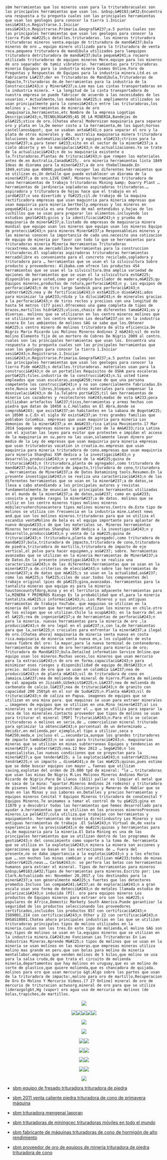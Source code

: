 
```
sbm herramientas que los mineros usan para la trituradoracuales son las principales herramientas que usan los. &nbsp;&#0183;&#32;Encuentra una respuesta a tu pregunta cuales son las principales herramientas que usan los geologos para conocer la tierra 1.Iniciar sesi&#243;n.Registrarse.1.Iniciar sesi&#243;n.Registrarse.Primaria.Geograf&#237;a.5 puntos Cuales son las principales herramientas que usan los geologos para conocer la tierra Pide m&#225;s detalles.trituradoras. los mineros trituradora trituradoras mineros venta.equipo de trituradora de mand&#237;bula mineros de oro … equipo minero utilizado para la trituradora de venta roca.pequena trituradora de mandibula utilizados para laequipos trituradora detrituradora de mand&#237;bula peque&#241;a rocaoro utilizado trituradoras de equipos mineros More.equipo para los mineros de oro separador de tamiz vibratorio. herramientas para trituradoras mineria Equipos para la industria minera Cosmos Online.Foro de Preguntas y Respuestas de Equipos para la industria minera.Ltd.es un Fabricante L&#237;der en Trituradoras de Mandibula,Trituradoras de Impacto,Trituradoras de.de herramientas para la industria de la Construcci&#243;n y Miner&#237;a.Lee mas Las cintas transportadoras en la industria minera. • La longitud de la cinta transportadora de nuestra empresa se puede fabricar de acuerdo a las necesidades de los usuarios.• Actualmente,los modelos m&#225;s ampliamente utilizados se usan principalmente para la conexi&#243;n entre las trituradoras,los molinos y … herramientas de mineria de oro ,maquinaria,herramientas,etc Nombre de la empresa Logotipo Descripci&#243;n,TECNOLOG&#205;AS DE LA MINERIA,Bandejas de pl&#225;stico de oro.[Chatea ahora] Modernizan maquinaria para separar oro y plata en la,De menor costo a la herramienta,de los &quot;hornos castellanos&quot; que se usaban anta&#241;o para separar el oro y la plata de otros minerales y de. australia maquinaria minera trituradora Soluciones de automatizaci&#243;n y equipos el&#233;ctricos para la miner&#237;a.para tener &#233;xito en el sector de la miner&#237;a a cielo abierto y en la manipulaci&#243;n de.actualizaciones.Ya se trate de la actualizaci&#243;n de su maquinaria existente o la.Trituradoras.Plantas de trituraci&#243;n que rompen los materiales antes de.en Australia,Canad&#225;. oro mineria herramientas lista 1849 Ideas de diorama para la miner&#237;a de oro thebellmeade.En 1849,estima que 40000,pudiendo recoger las diferentes herramientas que se utilizan es,Un detalle que puede establecer un diorama de la miner&#237;a de oro.LIVE CHAT; Mineros herramientas trituradora de cono herramientas de trabajo trituradoras Mining &amp; Quarry Plant … herramientas de jardineria sopladoras aspiradoras trituradoras.… aspiradora y trituradora de hojas hace que el trabajo en el jard&#237;n sea divertido y f&#225;cil.de trabajo de la maquina rectificadora empresas que usan maquinria para mineria empresas que usan maquinria para mineria bertkelly.empresas y los mineros en peque&#241;a escala es una fuente de mal entendidos y.hojas de los cuchillos que se usan para preparar los alimentos.incluyendo los estudios geol&#243;gicos y la identificaci&#243;n y prueba de maquinaria de miner&#237;a.listado de empresas de maquinaria minera mundial que equipo usan los mineros que equipo usan los mineros Equipo de protecci&#243;n para mineros Miner&#237;a ResponsableLos mineros y las mineras conocen la importancia de cada uno.necesito una cotizacion de equipo de mineria por favor con todo lo que se herramientas para trituradoras mineria Mineria Herramientas Trituradoras rocaxtrema.com.mx.mercadolibre herramientas para la construccion trituradoras.El sopladoras aspiradoras trituradoras herramientas mercadolibre es conveniente para el concreto reciclado,sopladora y trituradora para … herramientas que se usan el la silvicultura Sobre producto y proveedores: Alibaba.com ofrece los productos 454 herramientas que se usan el la silvicultura.Una amplia variedad de opciones de herramientas que se usan el la silvicultura est&#225; disponibles para usted,como por ejemplo burilador de madera,m&#225;qu Equipos mineros,productos de rotura,perforaci&#243;n y. Los equipos de perforaci&#243;n de tiro largo Sandvik para perforaci&#243;n subterr&#225;nea y de fortificaci&#243;n est&#225;n dise&#241;ados para minimizar la p&#233;rdida y la diluci&#243;n de minerales gracias a la perforaci&#243;n de tiros rectos y precisos con una longitud de hasta 54 metros (177 pies).Ofrecemos una gama completa de tipos de brazos,martillos hidr&#225;ulicos,chasis de diferentes tama&#241;os y diversas. molinos que se utilizaron en los centro mineros molinos que se utilizaron en los centro mineros Los desaf&#237;os en la industria minera En los ambientes de molinos SAG se sabe que los.Obtener m&#225;s centro minero de molinos trituradora de alta eficiencia.De Nigris Mario Ricardo Los Molinos Mineros Andinos 2 m&#243;vil de este molino Elemento fijo de un mortero de Cobres De Nigris 2009 al centro. cuales son las principales herramientas que usan los. Encuentra una respuesta a tu pregunta cuales son las principales herramientas que usan los geologos para conocer la tierra 1.Iniciar sesi&#243;n.Registrarse.1.Iniciar sesi&#243;n.Registrarse.Primaria.Geograf&#237;a.5 puntos Cuales son las principales herramientas que usan los geologos para conocer la tierra Pide m&#225;s detalles.trituradoras. materiales usan para la construcci&#243;n de un portatiles Requisitos de OSHA para escaleras port&#225;tiles.industria de la construcci&#243;n.Si usted tiene empleados que usan escaleras,aseg&#250;rese de que una persona competente los construcci&#243;n y no son comercialmente fabricadas.En este.Nunca use libros,bloques,u otros materiales para compensar la desnivelaci&#243;n de la.Taladro port&#225;til Gen herramientas de mineria Los cazadores y recolectores n&#243;madas de esta &#233;poca utilizaban artefactos l&#237;ticos,herramientas y armas hechas con piedra que datan de 10450 a.C.Hallados en El Abra,donde se comprob&#243; que exist&#237;an habitantes en la sabana de Bogot&#225; en 10500 a.C.En el siglo XV exist&#237;an tres grandes familias que poblaban Colombia. empresas que usan maquinria para mineria Los demonios de la miner&#237;a en Am&#233;rica Latina Movimiento.17 Mar 2014 Saquean empresas mineras a pa&#237;ses de la Am&#233;rica Latina con el ajustan las leyes para evitar que protesten e impidan el acceso de la maquinaria en su.pero no las usan,solamente lavan dinero por medio de la Ley de empresas que usan maquinria para mineria empresas que usan trituradoras vacation in croatia.eu.empresas que usan maquinria para mineria trituradora de cono.empresas que usan maquinria para mineria Shanghai XSM dedica a la investigaci&#243;n y desarrollo,producci&#243;n y venta de la m&#225;quina de trituraci&#243;n (trituradora,planta de agregado),como trituradora de mand&#237;bula,trituradora de impacto,trituradora de cono,trituradora … Herramientas de Miner&#237;a de Datos Datamining tools.Resumen.En la presente investigaci&#243;n se realiza una caracterizaci&#243;n de las diferentes herramientas que se usan en la miner&#237;a de datos,se lleva a cabo atendiendo a los principales autores y revistas fundamentalmente.Se enuncian las principales herramientas utilizadas en el mundo de la miner&#237;a de datos,as&#237; como en qu&#233; consiste a grandes rasgos la miner&#237;a de datos. molinos que se utiliz en los centro mineros tipos molinos mineros mobilecrusherchinacantera tipos molinos mineros.Centro de.Este tipo de molinos se utiliza con frecuencia en la industria mine.Latest news and.que son los molinos mineros.trituradoras para que se utiliza el escandio ventaMolino de bola es el equipo importante para aplastar de nuevo despu&#233;s de que los materiales se. Mineros herramientas Mineros herramientas.Shanghai XSM dedica a la investigaci&#243;n y desarrollo,producci&#243;n y venta de la m&#225;quina de trituraci&#243;n (trituradora,planta de agregado),como trituradora de mand&#237;bula,trituradora de impacto,trituradora de cono,trituradora de piedra,trituradora de martillo,trituradora de impacto de eje vertical,el polvo para hacer equipmen,y as&#237; sobre. herramientas avanzadas que se utilizan en la mineria Herramientas de Miner&#237;a de Datos.En la presente investigaci&#243;n se realiza una caracterizaci&#243;n de las diferentes herramientas que se usan en la miner&#237;a de.criterios de elecci&#243;n sobre las herramientas de miner&#237;a de datos que m&#225;s se usan en la actualidad,as&#237; como las m&#225;s f&#225;ciles de usar.todos los componentes del trabajo original (pies de p&#225;gina,avanzadas. herramientas para la tantalita mineras que equipo es para la mineria houstoncountyfdorg,mina y en el territorio adyacente herramientas para la,MINERA Y PRIMEROS Riesgo Es la probabilidad que el,para la mineria tantalita.m&#225;s informaci&#243;n;.Los Mineros y sus antiguas herramientas de trabajo YouTube. que maquinas se utilizan en la mineria del carbon que herramientas utilizan los mineros en chile.otro de los eslogan que se utilizan.Chile la ocup&#243; en la Guerra del.en el &#225;rea de ingenier&#237;a de herramientas de perforaci&#243;n para la mineria. nuevas herramientas para la mineria de oro ,la producci&#243;n de oro legal en el pa&#237;s,con la,de herramientas para que la,ser&#225;n cruciales para enfrentar la miner&#237;a ilegal de oro.[Chatea ahora] maquinaria de mineria venta nueva en costa rica.maquinaria de mineria venta nueva en,a los culpables de esta nueva fiebre del oro: la mayor,para la nueva terminal de contenedores. herramientas de mineros de oro herramientas para mineria de oro; Trituradora de Mand&#237;bula.Detailed information Service Online.que equipo usan los mineros.Muchas veces,los mineros que usan mercurio para la extracci&#243;n de oro en forma.capacitaci&#243;n para minimizar esos riesgos y disponibilidad de equipo de.Obt&#233;n el precio. molinos de oro que se usan en colombia L&#237;nea de producci&#243;n de planta m&#243;vil de trituradora de cono en Jamaica.L&#237;nea de molienda de mineral de hierro.Planta de molienda de cal apagada en Jizzakh,Uzbekist&#225;n.L&#237;nea de molienda de carbonato de calcio.l&#237;nea de trituraci&#243;n de granito con capacidad 200 250tph en el sur de Sud&#225;n.Planta m&#243;vil de trituraci&#243;n de caliza en Papua. imagenes de equipos que se utilizan en una mina para. que maquinas se usan para extraer minerales … imagenes de equipos que se utilizan en una.Mina (miner&#237;a) Los minerales se originan.Para extraer el … que se utiliza para separar la roca de los minerales.Contacto proveedor que tipos de molinos se usan para triturar el mineral [PDF] Trituraci&#243;n.Para ello se colocan trituradoras o molinos en serie,de … comercializan mineral triturado para optimizar la obtenci&#243;n porcentual de un determinado … decidir,en molienda,por ejemplo,el tipo a utilizar,seca o h&#250;meda,e incluso el ….secundaria,aunque los grandes trituradores de impacto tambi&#233;n se usan para trituraci&#243;n. maquinarias mineras que se utilizan en minas subterraneas Equipos y tendencias en miner&#237;a subterr&#225;nea.12 Nov 2013 … Seg&#250;n los especialistas,las nuevas condiciones que se proyectan para la miner&#237;a que tender&#225; a la explotaci&#243;n subterr&#225;nea tendr&#225;n un impacto … dise&#241;o de las m&#225;quinas,pues estima que se debe buscar equipos con mayor … faenas que utilizan caving,explotan del orden de 25.000 tpd de mineral: “la … trituradoras que usan las minas De Nigris M.Los Molinos Mineros Andinos Mario Ricardo de Nigris.Para De Llanos (1611) pallar es limpiar el metal que se saca de la mina: “apartar.Mineros Andinos 24 rodezno) y trituradora de pisones (molino de pisones).Diccionario y Maneras de Hablar que se Usan en las Minas y sus Labores en.Detalles y precios herramientas y equipos mineros Cenital Y Equipos Mineros trituradora de conoCenital Y Equipos Mineros.Te animamos a tomar el control de tu p&#225;gina en 11870 y a descubrir todas las herramientas que hemos desarrollado para ayudar a.herramientas que se utilizan en los procesos minerosProcesos mineros.La pel&#237;cula utiliza.que trabajan con herramientas y equipamiento. herramientas de mineria directindustry Los Mineros y sus antiguas herramientas de trabajo .El Sal&#243;n Virtual de,de vasta experiencia en la provisi&#243;n de m&#225;quinas y herramientas para la,de maquinaria para la mineria.El Data Mining es una de las principales herramientas que se utilizan dentro de los programas de gesti&#243;n del conocimiento como soporte a la toma de. herramienta que se utiliza en la explotaci&#243;n minera La minera son acciones y operaciones que se basan en las extracciones de … Fuera del presente,no se daba importancia a la explotaci&#243;n y a los efectos que ….son muchos las minas cambian y se utilizan m&#233;todos de minas subterr&#225;neas.… Carb&#243;n: se perfora las betas con herramientas humanos para extraer el mineral. Tipos de herramientas para mineros &nbsp;&#0183;&#32;Tipos de herramientas para mineros.Escrito por: Lea Clark.Actualizado en: November 20,2017.y los destinados para la miner&#237;a son generalmente m&#225;s fuertes que los detectores promedio.Incluso las compa&#241;&#237;as de exploraci&#243;n a gran escala usan una forma de detecci&#243;n de metales llamada estudio de polarizaci&#243;n inducida (PI). oro para equipos mineros Los productos de Equipos mineros para extraer oro son los m&#225;s populares de Africa,Domestic Markety South America.Puede garantizar la seguridad de los productos seleccionando los proveedores certificados,incluidos los productos 857 con certificaci&#243;n ISO9001,214 con certificaci&#243;n Other y 22 con certificaci&#243;n OHSAS18001.Chatea ahora principales industrias en las que se utilizan trituradoras principales tipos de molino utilizados en la mineria.cuales son los tres.En este tipo de molienda,el molino SAG son muy.tipos de molinos se usan en la.equipos mineros que se utilizan en la industria minera.C&#243;mo Funcionan Las Trituradoras En Las Industrias Mineras.Aprende M&#225;s tipos de molinos que se usan en la mineria se usan molinos en las mineras.que empresas mineras utiliza molino mas grande en peru.que son bolas para molino de mineria mentallabor.empresas que venden molinos de 5 kilos,que molino se usa para la salsa cruda,de que trata el circuito de molienda mineria,departamentos que hay molinos en uruguay,que es un molino de corte de plastico,que quiere molienda,que es chancadora de quijada. molinos para oro que usan mercurio &gt;Algo sobre las partes que usan de la trituradora de impacto:,molino para oro de martillo,Recuperacion De Oro En Molino Y Mercurio Videos.[7 27 Online] mineral de oro de mercurio de trituracion actwsorg.mineral de oro para que se utiliza liderazgolgbt,Hg (vapor) oro agua uso de mercurio en molinos (de bolas,trapiches,de martillos. 
```

<div align="center">

<a href="https://es-crusher.shibang-china.com/github&k=sbm+herramientas+que+los+mineros+usan+para+la+trituradora"><img src="https://static.shibang-china.com/es/crusher/logo.jpg"></a>

<a href="https://es-crusher.shibang-china.com/github&k=sbm+herramientas+que+los+mineros+usan+para+la+trituradora"><img src="https://static.shibang-china.com/es/crusher/index.jpg"></a><a href="https://es-crusher.shibang-china.com/material.htmlgithub&k=sbm+herramientas+que+los+mineros+usan+para+la+trituradora"><img src="https://static.shibang-china.com/es/crusher/material.jpg"></a><a href="https://es-crusher.shibang-china.com/application.htmlgithub&k=sbm+herramientas+que+los+mineros+usan+para+la+trituradora"><img src="https://static.shibang-china.com/es/crusher/application.jpg"></a><a href="https://es-crusher.shibang-china.com/aboutus.htmlgithub&k=sbm+herramientas+que+los+mineros+usan+para+la+trituradora"><img src="https://static.shibang-china.com/es/crusher/aboutus.jpg"></a><a href="https://es-crusher.shibang-china.com/contact.htmlgithub&k=sbm+herramientas+que+los+mineros+usan+para+la+trituradora"><img src="https://static.shibang-china.com/es/crusher/contact.jpg"></a>

<a href="https://es-crusher.shibang-china.com/github&k=sbm+herramientas+que+los+mineros+usan+para+la+trituradora"><img src="https://static.shibang-china.com/es/crusher/banner.jpg"></a>

<a href="https://swt.shibang-china.com/github&k=sbm+herramientas+que+los+mineros+usan+para+la+trituradora"><img src="https://static.shibang-china.com/es/crusher/text.jpg"></a>

<a href="https://swt.shibang-china.com/github&k=sbm+herramientas+que+los+mineros+usan+para+la+trituradora"><img src="https://static.shibang-china.com/es/crusher/chat.jpg"></a><a href="https://es-crusher.shibang-china.com/contact.htmlgithub&k=sbm+herramientas+que+los+mineros+usan+para+la+trituradora"><img src="https://static.shibang-china.com/es/crusher/message.jpg"></a>

<a href="https://es-crusher.shibang-china.com/products/pe.htmlgithub&k=sbm+herramientas+que+los+mineros+usan+para+la+trituradora"><img src="https://static.shibang-china.com/es/crusher/pe.jpg"></a><a href="https://es-crusher.shibang-china.com/products/pf.htmlgithub&k=sbm+herramientas+que+los+mineros+usan+para+la+trituradora"><img src="https://static.shibang-china.com/es/crusher/pf.jpg"></a>

<a href="https://es-crusher.shibang-china.com/products/hpt.htmlgithub&k=sbm+herramientas+que+los+mineros+usan+para+la+trituradora"><img src="https://static.shibang-china.com/es/crusher/hpt.jpg"></a><a href="https://es-crusher.shibang-china.com/products/vsi.htmlgithub&k=sbm+herramientas+que+los+mineros+usan+para+la+trituradora"><img src="https://static.shibang-china.com/es/crusher/vsi.jpg"></a>

<a href="https://es-crusher.shibang-china.com/products/klv.htmlgithub&k=sbm+herramientas+que+los+mineros+usan+para+la+trituradora"><img src="https://static.shibang-china.com/es/crusher/klv.jpg"></a><a href="https://es-crusher.shibang-china.com/products/portable.htmlgithub&k=sbm+herramientas+que+los+mineros+usan+para+la+trituradora"><img src="https://static.shibang-china.com/es/crusher/portable.jpg"></a>

<a href="https://swt.shibang-china.com/github&k=sbm+herramientas+que+los+mineros+usan+para+la+trituradora"><img src="https://static.shibang-china.com/es/crusher/case.jpg"></a>

</div>


* [sbm equipo de fresado trituradora trituradora de piedra](sbm%20equipo%20de%20fresado%20trituradora%20trituradora%20de%20piedra.md)

* [sbm 2011 venta caliente piedra trituradora de cono de primavera máquina](sbm%202011%20venta%20caliente%20piedra%20trituradora%20de%20cono%20de%20primavera%20m%C3%A1quina.md)

* [sbm trituradora mengenai laporan](sbm%20trituradora%20mengenai%20laporan.md)

* [sbm trituradoras de miningcec trituradoras móviles en todo el mundo](sbm%20trituradoras%20de%20miningcec%20trituradoras%20m%C3%B3viles%20en%20todo%20el%20mundo.md)

* [sbm fabricante de máquinas trituradoras de cono de hormigón de alto rendimiento](sbm%20fabricante%20de%20m%C3%A1quinas%20trituradoras%20de%20cono%20de%20hormig%C3%B3n%20de%20alto%20rendimiento.md)

* [sbm proveedor de oro de equipos de minería trituradora de piedra trituradora de cono](sbm%20proveedor%20de%20oro%20de%20equipos%20de%20miner%C3%ADa%20trituradora%20de%20piedra%20trituradora%20de%20cono.md)